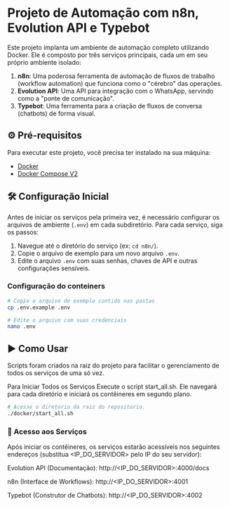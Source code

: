 # Projeto de Automação com n8n, Evolution API e Typebot

Este projeto implanta um ambiente de automação completo utilizando Docker. Ele é composto por três serviços principais, cada um em seu próprio ambiente isolado:

1.  **n8n**: Uma poderosa ferramenta de automação de fluxos de trabalho (workflow automation) que funciona como o "cérebro" das operações.
2.  **Evolution API**: Uma API para integração com o WhatsApp, servindo como a "ponte de comunicação".
3.  **Typebot**: Uma ferramenta para a criação de fluxos de conversa (chatbots) de forma visual.

## ⚙️ Pré-requisitos

Para executar este projeto, você precisa ter instalado na sua máquina:
* [Docker](https://www.docker.com/)
* [Docker Compose V2](https://docs.docker.com/compose/)

## 🛠️ Configuração Inicial

Antes de iniciar os serviços pela primeira vez, é necessário configurar os arquivos de ambiente (`.env`) em cada subdiretório. Para cada serviço, siga os passos:

1.  Navegue até o diretório do serviço (ex: `cd n8n/`).
2.  Copie o arquivo de exemplo para um novo arquivo `.env`.
3.  Edite o arquivo `.env` com suas senhas, chaves de API e outras configurações sensíveis.

### Configuração do conteiners

```bash
# Copie o arquivo de exemplo contido nas pastas
cp .env.example .env

# Edite o arquivo com suas credenciais
nano .env
```

## ▶️ Como Usar

Scripts foram criados na raiz do projeto para facilitar o gerenciamento de todos os serviços de uma só vez.

Para Iniciar Todos os Serviços
Execute o script start_all.sh. Ele navegará para cada diretório e iniciará os contêineres em segundo plano.

```bash
# Acesse o diretorio da raiz do repositorio.
./docker/start_all.sh
```


### 🔗 Acesso aos Serviços
Após iniciar os contêineres, os serviços estarão acessíveis nos seguintes endereços (substitua <IP_DO_SERVIDOR> pelo IP do seu servidor):

Evolution API (Documentação):
http://<IP_DO_SERVIDOR>:4000/docs

n8n (Interface de Workflows):
http://<IP_DO_SERVIDOR>:4001

Typebot (Construtor de Chatbots):
http://<IP_DO_SERVIDOR>:4002